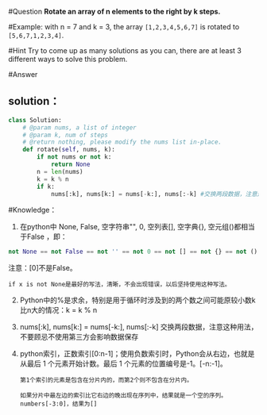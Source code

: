 #Question
**Rotate an array of n elements to the right by k steps.**

#Example:
with n = 7 and k = 3, the array `[1,2,3,4,5,6,7]` is rotated to `[5,6,7,1,2,3,4]`.

#Hint
Try to come up as many solutions as you can, there are at least 3 different ways to solve this problem.

#Answer

## solution：

```python
class Solution:
    # @param nums, a list of integer
    # @param k, num of steps
    # @return nothing, please modify the nums list in-place.
    def rotate(self, nums, k):
        if not nums or not k:
            return None
        n = len(nums)
        k = k % n
        if k:
            nums[:k], nums[k:] = nums[-k:], nums[:-k] #交换两段数据，注意这种用法，不要顾忌不使用第三方会影响数据保存
```

#Knowledge：

1. 在python中 None,  False, 空字符串"", 0, 空列表[], 空字典{}, 空元组()都相当于False ，即：
```python
not None == not False == not '' == not 0 == not [] == not {} == not ()
```
   注意：[0]不是False。

   `if x is not None是最好的写法，清晰，不会出现错误，以后坚持使用这种写法。`

2. Python中的%是求余，特别是用于循环时涉及到的两个数之间可能原较小数k比n大的情况：k = k % n

3. nums[:k], nums[k:] = nums[-k:], nums[:-k] 交换两段数据，注意这种用法，不要顾忌不使用第三方会影响数据保存

4. python索引，正数索引[0:n-1]；使用负数索引时，Python会从右边，也就是从最后 1 个元素开始计数。最后 1 个元素的位置编号是-1。[-n:-1]。
    
   `第1个索引的元素是包含在分片内的，而第2个则不包含在分片内。`
   
   `如果分片中最左边的索引比它右边的晚出现在序列中，结果就是一个空的序列。numbers[-3:0]，结果为[]`

